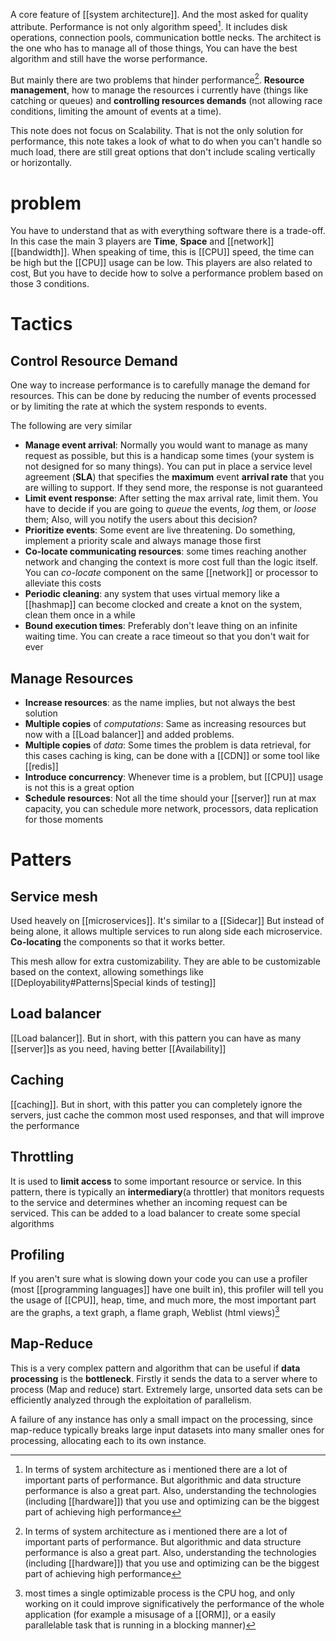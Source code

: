 A core feature of [[system architecture]]. And the most asked for quality attribute. Performance is not only algorithm speed[^1]. It includes disk operations, connection pools, communication bottle necks. The architect is the one who has to manage all of those things, You can have the best algorithm and still have the worse performance. 

[^1]: In terms of system architecture as i mentioned there are a lot of important parts of performance. But algorithmic and data structure performance is also a great part. Also, understanding the technologies (including [[hardware]]) that you use and optimizing can be the biggest part of achieving high performance

But mainly there are two problems that hinder performance[^1]. **Resource management**, how to manage the resources i currently have (things like catching or queues) and **controlling resources demands** (not allowing race conditions, limiting the amount of events at a time).

This note does not focus on Scalability. That is not the only solution for performance, this note takes a look of what to do when you can't handle so much load, there are still great options that don't include scaling vertically or horizontally.

# problem

You have to understand that as with everything software there is a trade-off. In this case the main 3 players are **Time**, **Space** and [[network]] [[bandwidth]]. When speaking of time, this is [[CPU]] speed, the time can be high but the [[CPU]] usage can be low. This players are also related to cost, But you have to decide how to solve a performance problem based on those 3 conditions.

# Tactics
## Control Resource Demand
One way to increase performance is to carefully manage the demand for resources. This can be done by reducing the number of events processed or by limiting the rate at which the system responds to events.

The following are very similar
- **Manage event arrival**: Normally you would want to manage as many request as possible, but this is a handicap some times (your system is not designed for so many things). You can put in place a service level agreement (**SLA**) that specifies the **maximum** event **arrival rate** that you are willing to support. If they send more, the response is not guaranteed
- **Limit event response**: After setting the max arrival rate, limit them. You have to decide if you are going to *queue* the events, *log* them, or *loose* them; Also, will you notify the users about this decision?
- **Prioritize events**: Some event are live threatening. Do something, implement a priority scale and always manage those first
- **Co-locate communicating resources**: some times reaching another network and changing the context is more cost full than the logic itself. You can *co-locate* component on the same [[network]] or processor to alleviate this costs
- **Periodic cleaning**: any system that uses virtual memory like a [[hashmap]] can become clocked and create a knot on the system, clean them once in a while
- **Bound execution times**: Preferably don't leave thing on an infinite waiting time. You can create a race timeout so that you don't wait for ever
## Manage Resources

- **Increase resources**: as the name implies, but not always the best solution
- **Multiple copies** of *computations*: Same as increasing resources but now with a [[Load balancer]] and added problems.  
- **Multiple copies** of *data*: Some times the problem is data retrieval, for this cases caching is king, can be done with a [[CDN]] or some tool like [[redis]]
- **Introduce concurrency**: Whenever time is a problem, but [[CPU]] usage is not this is a great option
- **Schedule resources**: Not all the time should your [[server]] run at max capacity, you can schedule more network, processors, data replication for those moments
# Patters

## Service mesh 
Used heavely on [[microservices]]. It's similar to a [[Sidecar]] But instead of being alone, it allows multiple services to run along side each microservice. **Co-locating** the components so that it works better.

This mesh allow for extra customizability. They are able to be customizable based on the context, allowing somethings like [[Deployability#Patterns|Special kinds of testing]]
## Load balancer
[[Load balancer]]. But in short, with this pattern you can have as many [[server]]s as you need, having better [[Availability]]
## Caching
[[caching]]. But in short, with this patter you can completely ignore the servers, just cache the common most used responses, and that will improve the performance
## Throttling
It is used to **limit access** to some important resource or service. In this pattern, there is typically an **intermediary**(a throttler) that monitors requests to the service and determines whether an incoming request can be serviced. This can be added to a load balancer to create some special algorithms 
## Profiling
If you aren't sure what is slowing down your code you can use a profiler (most [[programming languages]] have one built in), this profiler will tell you the usage of [[CPU]], heap, time, and much more, the most important part are the graphs, a text graph, a flame graph, Weblist (html views)[^2]

[^2]: most times a single optimizable process is the CPU hog, and only working on it could improve significatively the performance of the whole application (for example a misusage of a [[ORM]], or a easily parallelable task that is running in a blocking manner)
## Map-Reduce

This is a very complex pattern and algorithm that can be useful if **data processing** is the **bottleneck**. Firstly it sends the data to a server where to process (Map and reduce) start. Extremely large, unsorted data sets can be efficiently analyzed through the exploitation of parallelism. 

A failure of any instance has only a small impact on the processing, since map-reduce typically breaks large input datasets into many smaller ones for processing, allocating each to its own instance. 